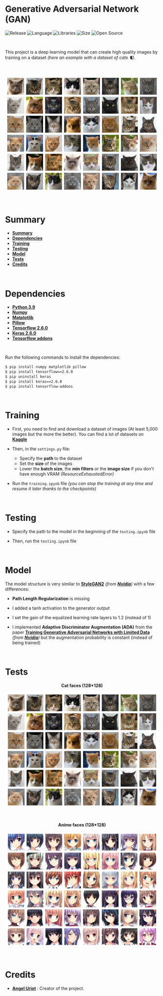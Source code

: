 # Generative Adversarial Network (GAN)

![Release](https://img.shields.io/badge/Release-v1.0-blueviolet)
![Language](https://img.shields.io/badge/Language-Python-f2cb1b)
![Libraries](https://img.shields.io/badge/Libraries-Keras-00cf2c)
![Size](https://img.shields.io/badge/Size-257Mo-f12222)
![Open Source](https://badges.frapsoft.com/os/v2/open-source.svg?v=103)

<br/>

This project is a deep learning model that can create high quality images by training on a dataset *(here an example with a dataset of cats 🐈)*.

<br/>

<p align="center">
	<img src="resources/misc/thumbnail.png" width="700">
</p>

<br/>

# Summary

* **[Summary](#summary)**
* **[Dependencies](#dependencies)**
* **[Training](#training)**
* **[Testing](#testing)**
* **[Model](#model)**
* **[Tests](#tests)**
* **[Credits](#credits)**

<br/>

# Dependencies

* [**Python 3.9**](https://www.python.org/downloads/release/python-3916/)
* [**Numpy**](https://numpy.org/)
* [**Matplotlib**](https://matplotlib.org/)
* [**Pillow**](https://pillow.readthedocs.io/)
* [**Tensorflow 2.6.0**](https://www.tensorflow.org/)
* [**Keras 2.6.0**](https://keras.io/)
* [**Tensorflow addons**](https://www.tensorflow.org/addons)

<br/>

Run the following commands to install the dependencies:
```shell
$ pip install numpy matplotlib pillow
$ pip install tensorflow==2.6.0
$ pip uninstall keras
$ pip install keras==2.6.0
$ pip install tensorflow-addons
```

<br/>

# Training

* First, you need to find and download a dataset of images (At least 5,000 images but the more the better). You can find a lot of datasets on [**Kaggle**](https://www.kaggle.com/datasets)

* Then, in the `settings.py` file:
	* Specify the **path** to the dataset
	* Set the **size** of the images
	* Lower the **batch size**, the **min filters** or the **image size** if you don't have enough VRAM *(ResourceExhaustedError)*

* Run the `training.ipynb` file *(you can stop the training at any time and resume it later thanks to the checkpoints)*

<br/>

# Testing

* Specify the path to the model in the beginning of the `testing.ipynb` file

* Then, run the `testing.ipynb` file

<br/>

# Model

The model structure is very similar to [**StyleGAN2**](https://doi.org/10.48550/arXiv.1912.04958) *(from [**Nvidia**](https://www.nvidia.com/))* with a few differences:

* **Path Length Regularization** is missing

* I added a tanh activation to the generator output

* I set the gain of the equalized learning rate layers to 1.2 (instead of 1)

* I implemented **Adaptive Discriminator Augmentation (ADA)** from the paper [**Training Generative Adversarial Networks with Limited Data**](https://doi.org/10.48550/arXiv.2006.06676) *(from [**Nvidia**](https://www.nvidia.com/))* but the augmentation probability is constant (instead of being trained)

<br/>

# Tests

<p align="center"><b>Cat faces (128*128)</b></p>
<p align="center">
	<img src="resources/misc/cats.png" width="500">
</p>

<br/>

<p align="center"><b>Anime faces (128*128)</b></p>
<p align="center">
	<img src="resources/misc/anime.png" width="500">
</p>

<br/>

# Credits

* [**Angel Uriot**](https://github.com/angeluriot) : Creator of the project.
